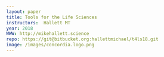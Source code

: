 ```yaml
---
layout: paper
title: Tools for the Life Sciences
instructors:  Hallett MT
year: 2018
WWW: http://mikehallett.science
repo: https://git@bitbucket.org:hallettmichael/t4ls18.git
image: /images/concordia.logo.png
---
```

